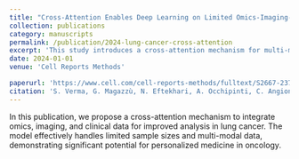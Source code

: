 ```yaml
---
title: "Cross-Attention Enables Deep Learning on Limited Omics-Imaging-Clinical Data of 130 Lung Cancer Patients"
collection: publications
category: manuscripts
permalink: /publication/2024-lung-cancer-cross-attention
excerpt: 'This study introduces a cross-attention mechanism for multi-modal deep learning on limited data in lung cancer research.'
date: 2024-01-01
venue: 'Cell Reports Methods'

paperurl: 'https://www.cell.com/cell-reports-methods/fulltext/S2667-2375(24)00182-6'
citation: 'S. Verma, G. Magazzù, N. Eftekhari, A. Occhipinti, C. Angione, "Cross-attention enables deep learning on limited omics-imaging-clinical data of 130 lung cancer patients," <i>Cell Reports Methods</i>, 2024.'
---
```


In this publication, we propose a cross-attention mechanism to integrate omics, imaging, and clinical data for improved analysis in lung cancer. The model effectively handles limited sample sizes and multi-modal data, demonstrating significant potential for personalized medicine in oncology.
